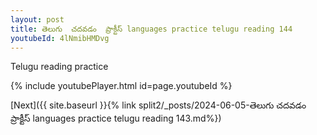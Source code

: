 ```yaml
---
layout: post
title: తెలుగు  చదవడం  ప్రాక్టీస్ languages practice telugu reading 144
youtubeId: 4lNmibHMDvg
---
```

 
 
Telugu reading practice
 
 
 
 
 


{% include youtubePlayer.html id=page.youtubeId %}
 
[Next]({{ site.baseurl }}{% link  split2/_posts/2024-06-05-తెలుగు  చదవడం  ప్రాక్టీస్ languages practice telugu reading 143.md%})
 
